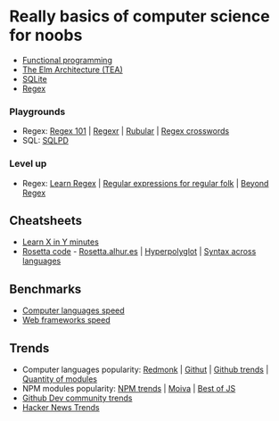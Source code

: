 # Really basics of computer science for noobs

- [Functional programming](https://www.lihaoyi.com/post/WhatsFunctionalProgrammingAllAbout.html)
- [The Elm Architecture (TEA)](https://medium.com/@l.mugnaini/the-elm-architecture-tea-animation-3efc555e8faf)
- [SQLite](https://tech.marksblogg.com/sqlite3-tutorial-and-guide.html)
- [Regex](https://www.janmeppe.com/blog/regex-for-noobs/)

### Playgrounds

- Regex: [Regex 101](https://regex101.com) | [Regexr](https://regexr.com/) | [Rubular](https://rubular.com/) | [Regex crosswords](http://regexcrossword.com)
- SQL: [SQLPD](https://sqlpd.com/)

### Level up

- Regex: [Learn Regex](https://github.com/ziishaned/learn-regex) | [Regular expressions for regular folk](https://refrf.shreyasminocha.me/) | [Beyond Regex](https://github.com/VerbalExpressions)

## Cheatsheets

- [Learn X in Y minutes](https://learnxinyminutes.com)
- [Rosetta code](http://rosettacode.org/wiki/Rosetta_Code) - [Rosetta.alhur.es](https://rosetta.alhur.es) | [Hyperpolyglot](http://hyperpolyglot.org) | [Syntax across languages](http://rigaux.org/language-study/syntax-across-languages.html)

## Benchmarks

- [Computer languages speed](https://benchmarksgame-team.pages.debian.net/benchmarksgame/)
- [Web frameworks speed](https://github.com/the-benchmarker/web-frameworks)

## Trends

- Computer languages popularity: [Redmonk](https://redmonk.com/sogrady/2020/07/27/language-rankings-6-20/) | [Githut](https://madnight.github.io/githut) | [Github trends](https://insights.stackoverflow.com/trends) | [Quantity of modules](http://www.modulecounts.com/)
- NPM modules popularity: [NPM trends](https://www.npmtrends.com/) | [Moiva](https://moiva.io) | [Best of JS](https://bestofjs.org)
- [Github Dev community trends](https://octoverse.github.com)
- [Hacker News Trends](https://toddwschneider.com/dashboards/hacker-news-trends)